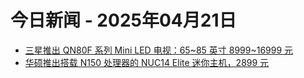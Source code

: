 # 今日新闻 - 2025年04月21日
- [三星推出 QN80F 系列 Mini LED 电视：65~85 英寸 8999~16999 元](https://www.ithome.com/0/846/654.htm)
- [华硕推出搭载 N150 处理器的 NUC14 Elite 迷你主机，2899 元](https://www.ithome.com/0/846/653.htm)

